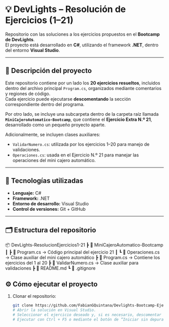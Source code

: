 # 💡 DevLights – Resolución de Ejercicios (1–21)

Repositorio con las soluciones a los ejercicios propuestos en el **Bootcamp de DevLights**.  
El proyecto está desarrollado en **C#**, utilizando el framework **.NET**, dentro del entorno **Visual Studio**.

---

## 🧠 Descripción del proyecto

Este repositorio contiene por un lado los **20 ejercicios resueltos**, incluidos dentro del archivo principal `Program.cs`, organizados mediante comentarios y regiones de código.  
Cada ejercicio puede ejecutarse **descomentando** la sección correspondiente dentro del programa.

Por otro lado, se incluye una subcarpeta dentro de la carpeta raíz llamada **`MiniCajeroAutomatico-Bootcamp`**, que contiene el **Ejercicio Extra N.º 21**, desarrollado como un pequeño proyecto aparte.

Adicionalmente, se incluyen clases auxiliares:

- `ValidarNumero.cs`: utilizada por los ejercicios 1–20 para manejo de validaciones.  
- `Operaciones.cs`: usada en el Ejercicio N.º 21 para manejar las operaciones del mini cajero automático.

---

## 🧰 Tecnologías utilizadas

- **Lenguaje:** C#  
- **Framework:** .NET  
- **Entorno de desarrollo:** Visual Studio  
- **Control de versiones:** Git + GitHub  

---

## 🗂️ Estructura del repositorio

📦 DevLights-ResolucionEjercicios1-21
┣ 📂 MiniCajeroAutomatico-Bootcamp
┃ ┣ 📜 Program.cs → Código principal del ejercicio 21
┃ ┗ 📜 Operaciones.cs → Clase auxiliar del mini cajero automático
┣ 📜 Program.cs → Contiene los ejercicios del 1 al 20
┣ 📜 ValidarNumero.cs → Clase auxiliar para validaciones
┣ 📜 README.md
┗ 📜 .gitignore

## ⚙️ Cómo ejecutar el proyecto

1. Clonar el repositorio:
   ```bash
   git clone https://github.com/FabianGQuintana/Devlights-Bootcamp-Ejercicios-CSharp.git
   # Abrir la solución en Visual Studio.
   # Seleccionar el ejercicio deseado y, si es necesario, descomentar su bloque de código.
   # Ejecutar con Ctrl + F5 o mediante el botón de “Iniciar sin depurar”.

